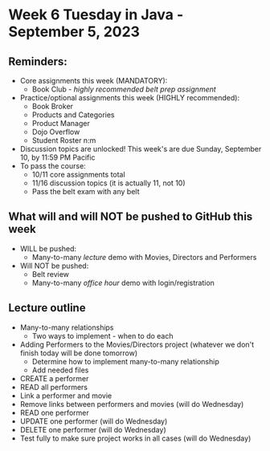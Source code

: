 # Week 6 Tuesday in Java - September 5, 2023

## Reminders:
- Core assignments this week (MANDATORY):
    - Book Club - *highly recommended belt prep assignment*
- Practice/optional assignments this week (HIGHLY recommended):
    - Book Broker
    - Products and Categories
    - Product Manager
    - Dojo Overflow
    - Student Roster n:m
- Discussion topics are unlocked!  This week's are due Sunday, September 10, by 11:59 PM Pacific
- To pass the course:
    - 10/11 core assignments total
    - 11/16 discussion topics (it is actually 11, not 10)
    - Pass the belt exam with any belt

## What will and will NOT be pushed to GitHub this week
- WILL be pushed:
    - Many-to-many *lecture* demo with Movies, Directors and Performers
- Will NOT be pushed:
    - Belt review
    - Many-to-many *office hour* demo with login/registration

## Lecture outline
- Many-to-many relationships
    - Two ways to implement - when to do each
- Adding Performers to the Movies/Directors project (whatever we don't finish today will be done tomorrow)
    - Determine how to implement many-to-many relationship
    - Add needed files
- CREATE a performer
- READ all performers
- Link a performer and movie
- Remove links between performers and movies (will do Wednesday)
- READ one performer
- UPDATE one performer (will do Wednesday)
- DELETE one performer (will do Wednesday)
- Test fully to make sure project works in all cases (will do Wednesday)
